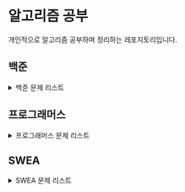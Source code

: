 # 알고리즘 공부

개인적으로 알고리즘 공부하며 정리하는 레포지토리입니다.

## 백준

<details>
<summary>백준 문제 리스트</summary>

| 사이트 |  문제   |                     문제 제목                      |                                            정답 코드                                             |
|:---:|:-----:|:----------------------------------------------:|:--------------------------------------------------------------------------------------------:|
| 백준  | 10699 | [오늘 날짜](https://www.acmicpc.net/problem/10699) | [정답 코드](https://github.com/Sangyoon98/alghorithm_study/blob/master/src/baekjoon/B10699.java) |
| 백준  | 7287  |   [등록](https://www.acmicpc.net/problem/7287)   | [정답 코드](https://github.com/Sangyoon98/alghorithm_study/blob/master/src/baekjoon/B7287.java)  |
| 백준  | 11382 | [꼬마 정민](https://www.acmicpc.net/problem/11382) | [정답 코드](https://github.com/Sangyoon98/alghorithm_study/blob/master/src/baekjoon/B11382.java) |

</details>

## 프로그래머스

<details>
<summary>프로그래머스 문제 리스트</summary>

| 사이트 | 문제 | 문제 제목 | 정답 코드 |
|:---:|:--:|:-----:|:-----:|

</details>

## SWEA

<details>
<summary>SWEA 문제 리스트</summary>

| 사이트 | 문제 | 문제 제목 | 정답 코드 |
|:---:|:--:|:-----:|:-----:|

</details>

